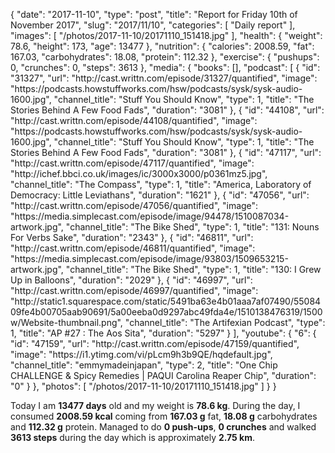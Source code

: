 {
    "date": "2017-11-10",
    "type": "post",
    "title": "Report for Friday 10th of November 2017",
    "slug": "2017\/11\/10",
    "categories": [
        "Daily report"
    ],
    "images": [
        "\/photos\/2017-11-10\/20171110_151418.jpg"
    ],
    "health": {
        "weight": 78.6,
        "height": 173,
        "age": 13477
    },
    "nutrition": {
        "calories": 2008.59,
        "fat": 167.03,
        "carbohydrates": 18.08,
        "protein": 112.32
    },
    "exercise": {
        "pushups": 0,
        "crunches": 0,
        "steps": 3613
    },
    "media": {
        "books": [],
        "podcast": [
            {
                "id": "31327",
                "url": "http:\/\/cast.writtn.com\/episode\/31327\/quantified",
                "image": "https:\/\/podcasts.howstuffworks.com\/hsw\/podcasts\/sysk\/sysk-audio-1600.jpg",
                "channel_title": "Stuff You Should Know",
                "type": 1,
                "title": "The Stories Behind A Few Food Fads",
                "duration": "3081"
            },
            {
                "id": "44108",
                "url": "http:\/\/cast.writtn.com\/episode\/44108\/quantified",
                "image": "https:\/\/podcasts.howstuffworks.com\/hsw\/podcasts\/sysk\/sysk-audio-1600.jpg",
                "channel_title": "Stuff You Should Know",
                "type": 1,
                "title": "The Stories Behind A Few Food Fads",
                "duration": "3081"
            },
            {
                "id": "47117",
                "url": "http:\/\/cast.writtn.com\/episode\/47117\/quantified",
                "image": "http:\/\/ichef.bbci.co.uk\/images\/ic\/3000x3000\/p0361mz5.jpg",
                "channel_title": "The Compass",
                "type": 1,
                "title": "America, Laboratory of Democracy: Little Leviathans",
                "duration": "1621"
            },
            {
                "id": "47056",
                "url": "http:\/\/cast.writtn.com\/episode\/47056\/quantified",
                "image": "https:\/\/media.simplecast.com\/episode\/image\/94478\/1510087034-artwork.jpg",
                "channel_title": "The Bike Shed",
                "type": 1,
                "title": "131: Nouns For Verbs Sake",
                "duration": "2343"
            },
            {
                "id": "46811",
                "url": "http:\/\/cast.writtn.com\/episode\/46811\/quantified",
                "image": "https:\/\/media.simplecast.com\/episode\/image\/93803\/1509653215-artwork.jpg",
                "channel_title": "The Bike Shed",
                "type": 1,
                "title": "130: I Grew Up in Balloons",
                "duration": "2029"
            },
            {
                "id": "46997",
                "url": "http:\/\/cast.writtn.com\/episode\/46997\/quantified",
                "image": "http:\/\/static1.squarespace.com\/static\/5491ba63e4b01aaa7af07490\/5508409fe4b00705aab90691\/5a00eeba0d9297abc49fda4e\/1510138476319\/1500w\/Website-thumbnail.png",
                "channel_title": "The Artifexian Podcast",
                "type": 1,
                "title": "AP #27 : The Aos Sita",
                "duration": "5297"
            }
        ],
        "youtube": {
            "6": {
                "id": "47159",
                "url": "http:\/\/cast.writtn.com\/episode\/47159\/quantified",
                "image": "https:\/\/i1.ytimg.com\/vi\/pLcm9h3b9QE\/hqdefault.jpg",
                "channel_title": "emmymadeinjapan",
                "type": 2,
                "title": "One Chip CHALLENGE & Spicy Remedies | PAQUI Carolina Reaper Chip",
                "duration": "0"
            }
        },
        "photos": [
            "\/photos\/2017-11-10\/20171110_151418.jpg"
        ]
    }
}

Today I am <strong>13477 days</strong> old and my weight is <strong>78.6 kg</strong>. During the day, I consumed <strong>2008.59 kcal</strong> coming from <strong>167.03 g</strong> fat, <strong>18.08 g</strong> carbohydrates and <strong>112.32 g</strong> protein. Managed to do <strong>0 push-ups</strong>, <strong>0 crunches</strong> and walked <strong>3613 steps</strong> during the day which is approximately <strong>2.75 km</strong>.